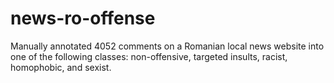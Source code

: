 # news-ro-offense

Manually annotated 4052 comments on a Romanian local news website into one of the following classes: non-offensive, targeted insults,
racist, homophobic, and sexist.
